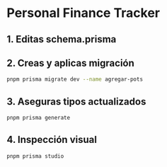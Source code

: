 # Personal Finance Tracker

## 1. Editas schema.prisma

## 2. Creas y aplicas migración

```bash
pnpm prisma migrate dev --name agregar-pots
```

## 3. Aseguras tipos actualizados

```bash
pnpm prisma generate
```

## 4. Inspección visual

```bash
pnpm prisma studio
```
